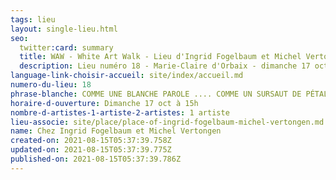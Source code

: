```yaml
---
tags: lieu
layout: single-lieu.html
seo:
  twitter:card: summary
  title: WAW - White Art Walk - Lieu d'Ingrid Fogelbaum et Michel Vertongen
  description: Lieu numéro 18 - Marie-Claire d'Orbaix - dimanche 17 oct 15h
language-link-choisir-accueil: site/index/accueil.md
numero-du-lieu: 18
phrase-blanche: COMME UNE BLANCHE PAROLE .... COMME UN SURSAUT DE PÉTALE
horaire-d-ouverture: Dimanche 17 oct à 15h
nombre-d-artistes-1-artiste-2-artistes: 1 artiste
lieu-associe: site/place/place-of-ingrid-fogelbaum-michel-vertongen.md
name: Chez Ingrid Fogelbaum et Michel Vertongen
created-on: 2021-08-15T05:37:39.758Z
updated-on: 2021-08-15T05:37:39.775Z
published-on: 2021-08-15T05:37:39.786Z
---
```

